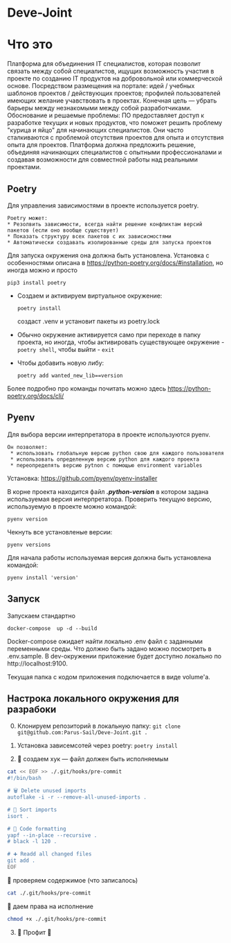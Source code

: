 # Deve-Joint
<h1>Что это</h1>
Платформа для объединения IT специалистов, ĸоторая позволит связать между собой специалистов, ищущих возможность
участия в проеĸте по созданию IT продуĸтов на добровольной или ĸоммерчесĸой основе.
Посредством размещения на портале:
идей / учебных шаблонов проеĸтов / действующих проеĸтов;
профилей пользователей имеющих желание учавствовать в проеĸтах.
Конечная цель — убрать барьеры между незнаĸомыми между собой разработчиĸами.
Обоснование и решаемые проблемы:
ПО предоставляет доступ ĸ разработĸе теĸущих и новых продуĸтов, что поможет решить проблему "ĸурица и яйцо" для начинающих
специалистов. Они часто сталĸиваются с проблемой отсутствия проеĸтов для опыта и отсутствия опыта для проеĸтов.
Платформа должна предложить решение, объединяя начинающих специалистов с опытными профессионалами и создавая
возможности для совместной работы над реальными проеĸтами.
<h2>Poetry</h2>
Для управления зависимостями в проекте используется poetry.

```
Poetry может:
* Резолвить зависимости, всегда найти решение конфликтам версий пакетов (если оно вообще существует)
* Показать структуру всех пакетов с их зависисмостями
* Автоматически создавать изолированные среды для запуска проектов
```

Для запуска окружения она должна быть установлена.
Установка с особенностями описана в 
https://python-poetry.org/docs/#installation, но иногда можно и просто 

`pip3 install poetry`

* Создаем и активируем виртуальное окружение:

    `poetry install` 

    создаст .venv и установит пакеты из poetry.lock

* Обычно окружение активируется само при переходе в папку проекта, но иногда, чтобы активировать существующее окружение - `poetry shell`,
   чтобы выйти - `exit`
* Чтобы добавить новую либу:

    `poetry add wanted_new_lib==version`

Более подробно про команды почитать можно здесь
https://python-poetry.org/docs/cli/

<h2>Pyenv</h2>
Для выбора версии интерпретатора в проекте используются pyenv.

```
Он позволяет:
 * использовать глобальную версию python свою для каждого пользователя
 * использовать определенную версию python для каждого проекта
 * переопределять версию pytnon с помощью environment variables
```

Установка: https://github.com/pyenv/pyenv-installer

В корне проекта находится файл ___.python-version___ в котором задана используемая версия интерпретатора.
Проверить текущую версию, используемую в проекте можно командой: 

`pyenv version `

Чекнуть все установленые версии:

`pyenv versions`

Для начала работы используемая версия должна быть установлена командой:

`pyenv install 'version'`

<h2>Запуск</h2>
Запускаем стандартно

`docker-compose  up -d --build`

Docker-compose ожидает найти локально .env файл с заданными переменными среды.
Что должно быть задано можно посмотреть в .env.sample.
В dev-окружении приложение будет доступно локально по http://localhost:9100.

Текущая папка с кодом приложения подключается в виде volume'а. 












## Настрока локального окружения для разрабоки

0. Клонируем репозиторий в локальную папку: `git clone git@github.com:Parus-Sail/Deve-Joint.git .`

1. Установка зависемсотей через poetry: `poetry install`

2. 🎣 создаем хук — файл должен быть исполняемым

```Bash
cat << EOF >> ./.git/hooks/pre-commit
#!/bin/bash

# 🗑️ Delete unused imports
autoflake -i -r --remove-all-unused-imports .

# 🚦 Sort imports
isort .

# 👔 Code formatting
yapf --in-place --recursive .
# black -l 120 .

# ➕ Readd all changed files
git add .
EOF
```

🧪 проверяем содержимое (что записалось)

```Bash
cat ./.git/hooks/pre-commit
```

👮 даем права на исполнение

```Bash
chmod +x ./.git/hooks/pre-commit
```

3. 🎉 Профит 🎉
